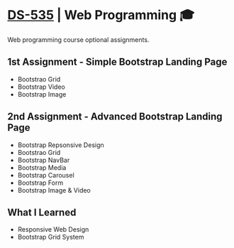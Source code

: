 # [DS-535](https://www.ds.unipi.gr/en/courses/web-programming-2/) | Web Programming 🎓

Web programming course optional assignments.

## 1st Assignment - Simple Bootstrap Landing Page

* Bootstrao Grid
* Bootstrap Video
* Bootstrap Image

## 2nd Assignment - Advanced Bootstrap Landing Page

* Bootstrap Repsonsive Design
* Bootstrao Grid
* Bootstrap NavBar
* Bootstrap Media
* Bootstrap Carousel
* Bootstrap Form
* Bootstrap Image & Video

## What I Learned

* Responsive Web Design
* Bootstrap Grid System
